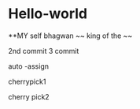 # Hello-world
**MY self bhagwan
~~ king of the ~~


2nd commit
3 commit

auto -assign

cherrypick1

cherry pick2
